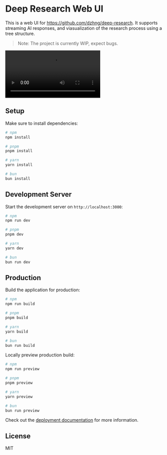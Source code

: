 # Deep Research Web UI

This is a web UI for https://github.com/dzhng/deep-research. It supports streaming AI responses, and viasualization of the research process using a tree structure.

> Note: The project is currently WIP, expect bugs.

<video src="https://github.com/user-attachments/assets/c3738551-b258-47c6-90a8-fd097e5165c8"></video>

## Setup

Make sure to install dependencies:

```bash
# npm
npm install

# pnpm
pnpm install

# yarn
yarn install

# bun
bun install
```

## Development Server

Start the development server on `http://localhost:3000`:

```bash
# npm
npm run dev

# pnpm
pnpm dev

# yarn
yarn dev

# bun
bun run dev
```

## Production

Build the application for production:

```bash
# npm
npm run build

# pnpm
pnpm build

# yarn
yarn build

# bun
bun run build
```

Locally preview production build:

```bash
# npm
npm run preview

# pnpm
pnpm preview

# yarn
yarn preview

# bun
bun run preview
```

Check out the [deployment documentation](https://nuxt.com/docs/getting-started/deployment) for more information.

## License

MIT
